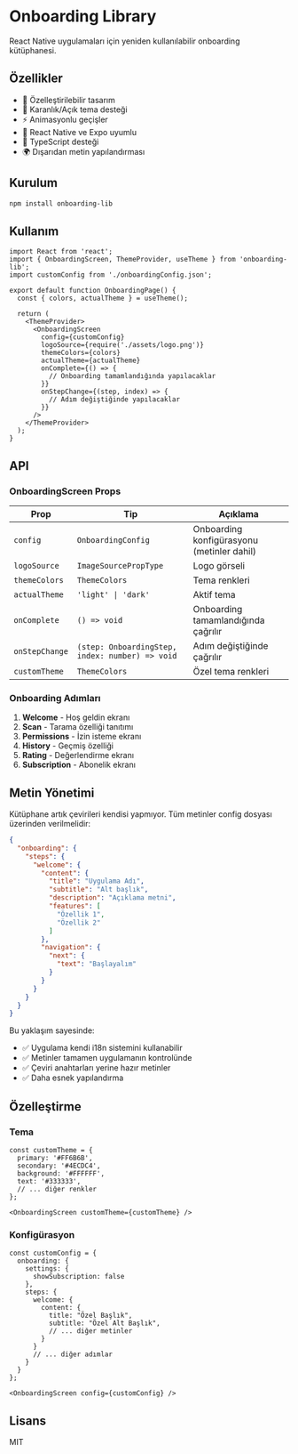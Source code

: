 # Onboarding Library

React Native uygulamaları için yeniden kullanılabilir onboarding kütüphanesi.

## Özellikler

- 🎨 Özelleştirilebilir tasarım
- 🌙 Karanlık/Açık tema desteği
- ⚡ Animasyonlu geçişler
- 📱 React Native ve Expo uyumlu
- 🔧 TypeScript desteği
- 🌍 Dışarıdan metin yapılandırması

## Kurulum

```bash
npm install onboarding-lib
```

## Kullanım

```tsx
import React from 'react';
import { OnboardingScreen, ThemeProvider, useTheme } from 'onboarding-lib';
import customConfig from './onboardingConfig.json';

export default function OnboardingPage() {
  const { colors, actualTheme } = useTheme();

  return (
    <ThemeProvider>
      <OnboardingScreen
        config={customConfig}
        logoSource={require('./assets/logo.png')}
        themeColors={colors}
        actualTheme={actualTheme}
        onComplete={() => {
          // Onboarding tamamlandığında yapılacaklar
        }}
        onStepChange={(step, index) => {
          // Adım değiştiğinde yapılacaklar
        }}
      />
    </ThemeProvider>
  );
}
```

## API

### OnboardingScreen Props

| Prop | Tip | Açıklama |
|------|-----|----------|
| `config` | `OnboardingConfig` | Onboarding konfigürasyonu (metinler dahil) |
| `logoSource` | `ImageSourcePropType` | Logo görseli |
| `themeColors` | `ThemeColors` | Tema renkleri |
| `actualTheme` | `'light' \| 'dark'` | Aktif tema |
| `onComplete` | `() => void` | Onboarding tamamlandığında çağrılır |
| `onStepChange` | `(step: OnboardingStep, index: number) => void` | Adım değiştiğinde çağrılır |
| `customTheme` | `ThemeColors` | Özel tema renkleri |

### Onboarding Adımları

1. **Welcome** - Hoş geldin ekranı
2. **Scan** - Tarama özelliği tanıtımı
3. **Permissions** - İzin isteme ekranı
4. **History** - Geçmiş özelliği
5. **Rating** - Değerlendirme ekranı
6. **Subscription** - Abonelik ekranı

## Metin Yönetimi

Kütüphane artık çevirileri kendisi yapmıyor. Tüm metinler config dosyası üzerinden verilmelidir:

```json
{
  "onboarding": {
    "steps": {
      "welcome": {
        "content": {
          "title": "Uygulama Adı",
          "subtitle": "Alt başlık",
          "description": "Açıklama metni",
          "features": [
            "Özellik 1",
            "Özellik 2"
          ]
        },
        "navigation": {
          "next": {
            "text": "Başlayalım"
          }
        }
      }
    }
  }
}
```

Bu yaklaşım sayesinde:
- ✅ Uygulama kendi i18n sistemini kullanabilir
- ✅ Metinler tamamen uygulamanın kontrolünde
- ✅ Çeviri anahtarları yerine hazır metinler
- ✅ Daha esnek yapılandırma

## Özelleştirme

### Tema

```tsx
const customTheme = {
  primary: '#FF6B6B',
  secondary: '#4ECDC4',
  background: '#FFFFFF',
  text: '#333333',
  // ... diğer renkler
};

<OnboardingScreen customTheme={customTheme} />
```

### Konfigürasyon

```tsx
const customConfig = {
  onboarding: {
    settings: {
      showSubscription: false
    },
    steps: {
      welcome: {
        content: {
          title: "Özel Başlık",
          subtitle: "Özel Alt Başlık",
          // ... diğer metinler
        }
      }
      // ... diğer adımlar
    }
  }
};

<OnboardingScreen config={customConfig} />
```

## Lisans

MIT 